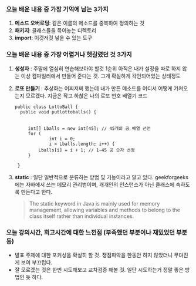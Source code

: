 ### 오늘 배운 내용 중 가장 기억에 남는 3가지
1. **메소드 오버로딩**: 같은 이름의 메소드를 중복하여 정의하는 것
2. **패키지**: 클래스들을 묶어놓는 디렉토리
3. **import**: 이것저것 넣을 수 있는 도구

### 오늘 배운 내용 중 가장 어렵거나 헷갈렸던 것 3가지
1. **생성자** : 주말에 열심히 연습해보아야 할것 1순위 아직은 내가 설정을 따로 하지 않는 이상 컴파일러에서 만들어 준다는 것.
그게 확실하게 각인되어있는 상태정도
2. **로또 만들기** : 추상화는 어찌저찌 했는데 내가 만든 메소드를 어디서 어떻게 가져오는지 모르겠다.
   지금은 작고 하찮은 나의 로또 번호 배열기 코드
   ```
   public class LottoBall {
     public void putlottoballs() {


        int[] Lballs = new int[45]; // 45개의 공 배열 선언
        for (
                int i = 0;
                i < Lballs.length; i++) {
            Lballs[i] = i + 1; // 1~45 공 숫자 선정
        }

    }
   ```

4. **static** : 일단 일반적으로 분류하는 방법 및 기능이라고 알고 있다.
geekforgeeks 에는 자바에서 쓰는 메모리 관리법이며, 개개인의 인스턴스가 아닌 클래스에 속하도록 만든다고 한다.
   >The static keyword in Java is mainly used for memory management,
   >allowing variables and methods to belong to the class itself rather than individual instances. 
   
### 오늘 강의시간, 회고시간에 대한 느낀점 (부족했던 부분이나 재밌었던 부분 등)
- 발표 주제에 대한 포커싱을 확실히 할 것. 쟁점파악을 한동안 하지 않았더니 무뎌진게 보여 부끄럽다.
- 잘 모르겠는 것은 한번 시도해보고 교차검증 해볼 것. 일단 시도하는거 정말 좋은 방법인 듯 하다.
  

